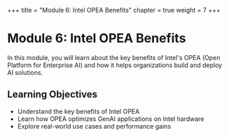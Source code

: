 +++
title = "Module 6: Intel OPEA Benefits"
chapter = true
weight = 7
+++

# Module 6: Intel OPEA Benefits

In this module, you will learn about the key benefits of Intel's OPEA (Open Platform for Enterprise AI) and how it helps organizations build and deploy AI solutions.

## Learning Objectives

- Understand the key benefits of Intel OPEA
- Learn how OPEA optimizes GenAI applications on Intel hardware
- Explore real-world use cases and performance gains 